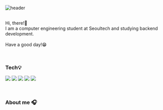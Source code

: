 ![header](https://capsule-render.vercel.app/api?type=rounded&color=timeGradient&text=Welcome%20to%20uykm%20-%20GitHub!&fontSize=40&height=180)
<br>
<br>

Hi, there!👋 <br>
I am a computer engineering student at Seoultech and studying backend development. <br> <br>
Have a good day!😁<br>

<br>

### Tech💡
<img src="https://img.shields.io/badge/java-F05032?style=for-the-badge&logo=java&logoColor=white"> <img src="https://img.shields.io/badge/python-3776AB?style=for-the-badge&logo=python&logoColor=white"> <img src="https://img.shields.io/badge/c++-00599C?style=for-the-badge&logo=cplusplus&logoColor=white">
<img src="https://img.shields.io/badge/spring-6DB33F?style=for-the-badge&logo=spring&logoColor=white"> <img src="https://img.shields.io/badge/spring boot-6DB33F?style=for-the-badge&logo=springboot&logoColor=white">

<br>

### About me 🎧
